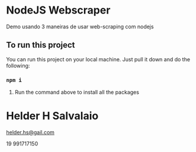 # NodeJS Webscraper
Demo usando 3 maneiras de usar web-scraping com nodejs


## To run this project

You can run this project on your local machine. Just pull it down and do the following:

### `npm i`

1. Run the command above to install all the packages

# Helder H Salvalaio

helder.hs@gail.com

19 991717150
